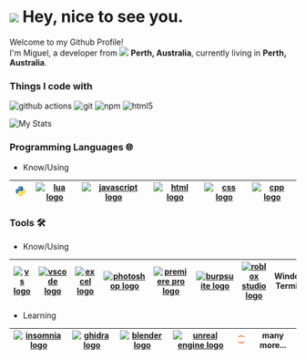<h1><img src="https://emojis.slackmojis.com/emojis/images/1531849430/4246/blob-sunglasses.gif?1531849430" width="30"/> Hey, nice to see you.</h1>


<p>Welcome to my Github Profile! </br> I'm Miguel, a developer from <img src="https://static.vecteezy.com/system/resources/thumbnails/000/555/992/small/AUSTRALIA.jpg" width="18"/> <b>Perth, Australia</b>, currently living in  <b>Perth, Australia</b>. </p>
<h3>Things I code with</h3>
<p>
  <img alt="github actions" src="https://img.shields.io/badge/-Github_Actions-2088FF?style=flat-square&logo=github-actions&logoColor=white" />
  <img alt="git" src="https://img.shields.io/badge/-Git-F05032?style=flat-square&logo=git&logoColor=white" />
  <img alt="npm" src="https://img.shields.io/badge/-NPM-CB3837?style=flat-square&logo=npm&logoColor=white" />
  <img alt="html5" src="https://img.shields.io/badge/-HTML5-E34F26?style=flat-square&logo=html5&logoColor=white" />
</p>

![My Stats](https://github-readme-stats.vercel.app/api?username=Blackmagicknight&show_icons=true)

### Programming Languages 🌐

- Know/Using

| [<img src="https://raw.githubusercontent.com/github/explore/80688e429a7d4ef2fca1e82350fe8e3517d3494d/topics/python/python.png" alt="python logo" width="28">](https://www.python.org/) | [<img src="https://upload.wikimedia.org/wikipedia/commons/thumb/c/cf/Lua-Logo.svg/600px-Lua-Logo.svg.png?20150107024942" alt="lua logo" width="24">](https://www.lua.org/)  | [<img src="https://upload.wikimedia.org/wikipedia/commons/thumb/6/6a/JavaScript-logo.png/960px-JavaScript-logo.png?20120221235433" alt="javascript logo" width="38">](https://en.wikipedia.org/wiki/JavaScript)  |  [<img src="https://upload.wikimedia.org/wikipedia/commons/thumb/6/61/HTML5_logo_and_wordmark.svg/512px-HTML5_logo_and_wordmark.svg.png?20170517184425" alt="html logo" width="28">](https://en.wikipedia.org/wiki/HTML) | [<img src="https://upload.wikimedia.org/wikipedia/commons/thumb/d/d5/CSS3_logo_and_wordmark.svg/363px-CSS3_logo_and_wordmark.svg.png" alt="css logo" width="28">](https://en.wikipedia.org/wiki/CSS) | [<img src="https://encrypted-tbn0.gstatic.com/images?q=tbn%3AANd9GcSK3eUzt4bQPMUy_MI8Vz0VMjelvh9krQRiDw&usqp=CAU" alt="cpp logo" width="24">](https://acord.software/) |
|---|---|---|---|---|---|


### Tools 🛠️

- Know/Using

| [<img src="https://upload.wikimedia.org/wikipedia/commons/thumb/2/2c/Visual_Studio_Icon_2022.svg/250px-Visual_Studio_Icon_2022.svg.png" alt="vs logo" width="24">](https://visualstudio.microsoft.com/) | [<img src="https://raw.githubusercontent.com/Delta456/Delta456/master/img/vscode.png" alt="vscode logo" width="24">](https://code.visualstudio.com/) | [<img src="https://upload.wikimedia.org/wikipedia/commons/thumb/3/34/Microsoft_Office_Excel_%282019%E2%80%93present%29.svg/250px-Microsoft_Office_Excel_%282019%E2%80%93present%29.svg.png" alt="excel logo" width="24">](https://www.microsoft.com/en-au/microsoft-365/excel) | [<img src="https://upload.wikimedia.org/wikipedia/commons/thumb/a/af/Adobe_Photoshop_CC_icon.svg/250px-Adobe_Photoshop_CC_icon.svg.png" alt="photoshop logo" width="24">](https://www.adobe.com/au/products/photoshop.html)  |  [<img src="https://upload.wikimedia.org/wikipedia/commons/thumb/4/40/Adobe_Premiere_Pro_CC_icon.svg/250px-Adobe_Premiere_Pro_CC_icon.svg.png" alt="premiere pro logo" width="24">](https://www.adobe.com/au/products/premiere.html) | [<img src="https://upload.wikimedia.org/wikipedia/commons/thumb/e/e7/BurpSuite_Comunity_Edition.svg/250px-BurpSuite_Comunity_Edition.svg.png" alt="burpsuite logo" width="24">](https://portswigger.net/burp)| [<img src="https://upload.wikimedia.org/wikipedia/commons/thumb/5/58/Roblox_Studio_logo_2021_present.svg/512px-Roblox_Studio_logo_2021_present.svg.png" alt="roblox studio logo" width="24">](https://create.roblox.com/) | Windows Terminal | Linux Terminal | VIM | many more...
|---|---|---|---|---|---|---|---|---|---|---|

- Learning

| [<img src="https://www.svgrepo.com/show/353904/insomnia.svg" alt="insomnia logo" width="28">](https://insomnia.rest/) |[<img src="https://upload.wikimedia.org/wikipedia/commons/thumb/f/f6/Ghidra_logo.svg/250px-Ghidra_logo.svg.png" alt="ghidra logo" width="26">](https://ghidra-sre.org/) | [<img src="https://upload.wikimedia.org/wikipedia/commons/thumb/0/0c/Blender_logo_no_text.svg/512px-Blender_logo_no_text.svg.png" alt="blender logo" width="24">](https://www.blender.org/) | [<img src="https://cdn.worldvectorlogo.com/logos/unreal-1.svg" alt="unreal engine logo" width="24">](https://www.unrealengine.com/en-US)| [<img src="https://raw.githubusercontent.com/Delta456/Delta456/master/img/jupyter_notebook.png" alt="jupyter notebook logo" width="30">](https://jupyter.org/)| many more...
|---|---|---|---|---|---|


